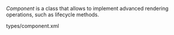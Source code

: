 _Component_ is a class that allows to implement advanced rendering operations, such as lifecycle methods.

<typedef narrow flatten>types/component.xml</typedef>